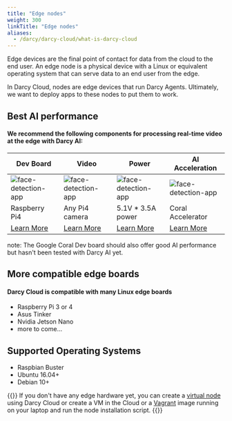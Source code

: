```yaml
---
title: "Edge nodes"
weight: 300
linkTitle: "Edge nodes"
aliases:
  - /darcy/darcy-cloud/what-is-darcy-cloud
---
```


Edge devices are the final point of contact for data from the
cloud to the end user. An edge node is a physical device with a Linux or equivalent operating system
that can serve data to an end user from the edge.

In Darcy Cloud, nodes are edge devices that run Darcy Agents. Ultimately, we want to deploy
apps to these nodes to put them to work.

## Best AI performance
#### We recommend the following components for processing real-time video at the edge with Darcy AI:

| Dev Board | Video | Power | AI Acceleration |
|------|------|------|----|
|![face-detection-app](/images/boards/pi4-silo.jpg) | ![face-detection-app](/images/boards/picam-silo.jpg) |![face-detection-app](/images/boards/power-silo.jpg) |![face-detection-app](/images/boards/coral-silo.jpg)|
| Raspberry Pi4 | Any Pi4 camera | 5.1V * 3.5A power | Coral Accelerator|
| [Learn More](https://www.raspberrypi.com/products/raspberry-pi-4-model-b/)  | [Learn More](https://www.amazon.com/gp/product/B07SN8GYGD)  | [Learn More](https://www.amazon.com/CanaKit-Raspberry-Power-Supply-USB-C/dp/B07TYQRXTK/ref=sr_1_3?crid=2BGU12U80RGNV&keywords=canakit+power+supply&qid=1655761341&sprefix=cana+kit+power+supply%2Caps%2C125&sr=8-3)  | [Learn More](https://coral.ai/products/accelerator/)  

note: The Google Coral Dev board should also offer good AI performance but hasn't been tested with Darcy AI yet.


## More compatible edge boards
#### Darcy Cloud is compatible with many Linux edge boards 

* Raspberry Pi 3 or 4
* Asus Tinker
* Nvidia Jetson Nano
* more to come…

## Supported Operating Systems

* Raspbian Buster
* Ubuntu 16.04+
* Debian 10+

{{<alert style="info">}}
  If you don't have any edge hardware yet, you can create a [virtual node](/docs/cloud/virtual-node.md) using Darcy Cloud or create a VM in the Cloud or a [Vagrant](https://www.vagrantup.com) image running on your laptop and run
  the node installation script.
{{</alert>}}